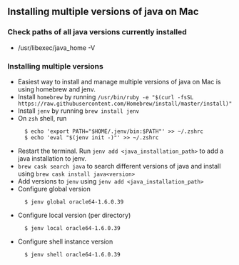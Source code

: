 ## Installing multiple versions of java on Mac

### Check paths of all java versions currently installed

* /usr/libexec/java_home -V

### Installing multiple versions

* Easiest way to install and manage multiple versions of java on Mac is using homebrew and jenv.
* Install `homebrew` by running `/usr/bin/ruby -e "$(curl -fsSL https://raw.githubusercontent.com/Homebrew/install/master/install)"
`
* Install `jenv` by running `brew install jenv`
* On `zsh` shell, run
  ```
	$ echo 'export PATH="$HOME/.jenv/bin:$PATH"' >> ~/.zshrc
	$ echo 'eval "$(jenv init -)"' >> ~/.zshrc
  ```
 * Restart the terminal. Run `jenv add <java_installation_path>` to add a java installation to jenv.
 * `brew cask search java` to search different versions of java and install using `brew cask install java<version>`
 * Add versions to `jenv` using `jenv add <java_installation_path>`
 * Configure global version
	```
	  $ jenv global oracle64-1.6.0.39
	```
 * Configure local version (per directory)
	```
	  $ jenv local oracle64-1.6.0.39
	```
 * Configure shell instance version
	```
	  $ jenv shell oracle64-1.6.0.39
	```
